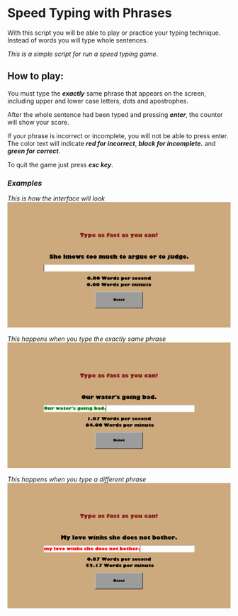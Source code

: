 # **Speed Typing with Phrases**

With this script you will be able to play or practice your typing technique. Instead of words you will type whole sentences.

*This is a simple script for run a speed typing game*.

## **How to play:**

You must type the ***exactly*** same phrase that appears on the screen, including upper and lower case letters, dots and apostrophes.

After the whole sentence had been typed and pressing ***enter***, the counter will show your score.

If your phrase is incorrect or incomplete, you will not be able to press enter. The color text will indicate ***red for incorrect***, ***black for incomplete.*** and ***green for correct***.

To quit the game just press ***esc key***.

### *Examples*

*This is how the interface will look*
![Example_1](./images/example1.png)

*This happens when you type the exactly same phrase*
![Example_2](./images/example2.png)

*This happens when you type a different phrase*
![Example_3](./images/example3.png)

